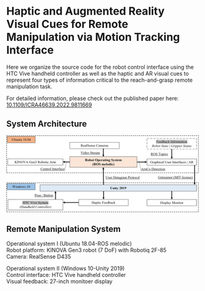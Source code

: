 # Haptic and Augmented Reality Visual Cues for Remote Manipulation via Motion Tracking Interface
Here we organize the source code for the robot control interface using the HTC Vive handheld controller as well as the haptic and AR visual cues to represent four types of information critical to the reach-and-grasp remote manipulation task. 

For detailed information, please check out the published paper here: [10.1109/ICRA46639.2022.9811669](https://ieeexplore.ieee.org/abstract/document/9811669)

## System Architecture
![image](https://github.com/GOPHER-System-Intergration/haptic-AR-Vive/blob/main/SystemArchitecture.jpg)

## Remote Manipulation System
Operational system I (Ubuntu 18.04-ROS melodic)\
Robot platform: KINOVA Gen3 robot (7 DoF) with Robotiq 2F-85\
Camera: RealSense D435

Operational system II (Windows 10-Unity 2019)\
Control interface: HTC Vive handheld controller\
Visual feedback: 27-inch monitoer display
